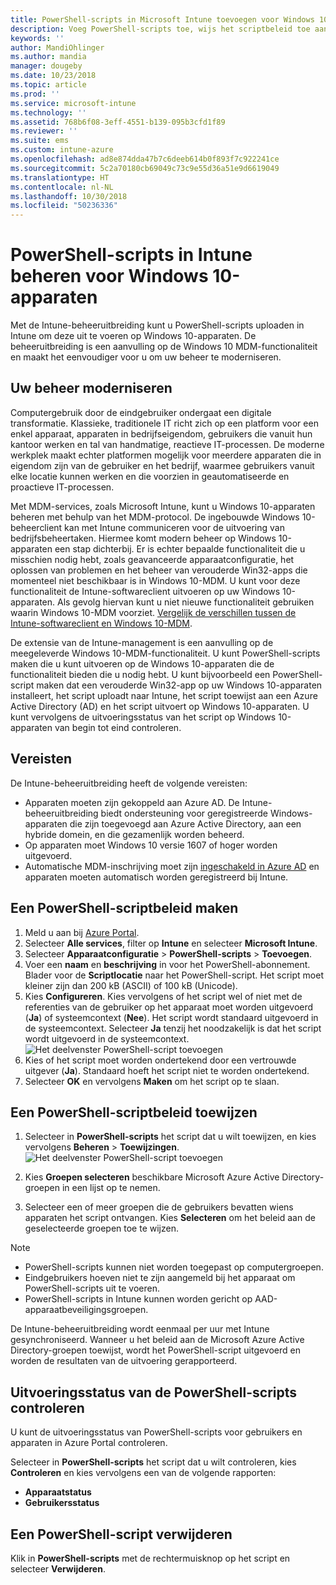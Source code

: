 ```yaml
---
title: PowerShell-scripts in Microsoft Intune toevoegen voor Windows 10-apparaten - Azure | Microsoft Docs
description: Voeg PowerShell-scripts toe, wijs het scriptbeleid toe aan Azure Active Directory-groepen, gebruik rapporten om de scripts te controleren en zie de stappen om scripts te verwijderen die u toevoegt op Windows 10-apparaten in Microsoft Intune.
keywords: ''
author: MandiOhlinger
ms.author: mandia
manager: dougeby
ms.date: 10/23/2018
ms.topic: article
ms.prod: ''
ms.service: microsoft-intune
ms.technology: ''
ms.assetid: 768b6f08-3eff-4551-b139-095b3cfd1f89
ms.reviewer: ''
ms.suite: ems
ms.custom: intune-azure
ms.openlocfilehash: ad8e874dda47b7c6deeb614b0f893f7c922241ce
ms.sourcegitcommit: 5c2a70180cb69049c73c9e55d36a51e9d6619049
ms.translationtype: HT
ms.contentlocale: nl-NL
ms.lasthandoff: 10/30/2018
ms.locfileid: "50236336"
---
```

# <a name="manage-powershell-scripts-in-intune-for-windows-10-devices"></a>PowerShell-scripts in Intune beheren voor Windows 10-apparaten
Met de Intune-beheeruitbreiding kunt u PowerShell-scripts uploaden in Intune om deze uit te voeren op Windows 10-apparaten. De beheeruitbreiding is een aanvulling op de Windows 10 MDM-functionaliteit en maakt het eenvoudiger voor u om uw beheer te moderniseren.

## <a name="moving-to-modern-management"></a>Uw beheer moderniseren
Computergebruik door de eindgebruiker ondergaat een digitale transformatie. Klassieke, traditionele IT richt zich op een platform voor een enkel apparaat, apparaten in bedrijfseigendom, gebruikers die vanuit hun kantoor werken en tal van handmatige, reactieve IT-processen. De moderne werkplek maakt echter platformen mogelijk voor meerdere apparaten die in eigendom zijn van de gebruiker en het bedrijf, waarmee gebruikers vanuit elke locatie kunnen werken en die voorzien in geautomatiseerde en proactieve IT-processen. 

Met MDM-services, zoals Microsoft Intune, kunt u Windows 10-apparaten beheren met behulp van het MDM-protocol. De ingebouwde Windows 10-beheerclient kan met Intune communiceren voor de uitvoering van bedrijfsbeheertaken. Hiermee komt modern beheer op Windows 10-apparaten een stap dichterbij. Er is echter bepaalde functionaliteit die u misschien nodig hebt, zoals geavanceerde apparaatconfiguratie, het oplossen van problemen en het beheer van verouderde Win32-apps die momenteel niet beschikbaar is in Windows 10-MDM. U kunt voor deze functionaliteit de Intune-softwareclient uitvoeren op uw Windows 10-apparaten. Als gevolg hiervan kunt u niet nieuwe functionaliteit gebruiken waarin Windows 10-MDM voorziet. [Vergelijk de verschillen tussen de Intune-softwareclient en Windows 10-MDM](https://docs.microsoft.com/intune-classic/deploy-use/pc-management-comparison).

De extensie van de Intune-management is een aanvulling op de meegeleverde Windows 10-MDM-functionaliteit. U kunt PowerShell-scripts maken die u kunt uitvoeren op de Windows 10-apparaten die de functionaliteit bieden die u nodig hebt. U kunt bijvoorbeeld een PowerShell-script maken dat een verouderde Win32-app op uw Windows 10-apparaten installeert, het script uploadt naar Intune, het script toewijst aan een Azure Active Directory (AD) en het script uitvoert op Windows 10-apparaten. U kunt vervolgens de uitvoeringsstatus van het script op Windows 10-apparaten van begin tot eind controleren.

## <a name="prerequisites"></a>Vereisten
De Intune-beheeruitbreiding heeft de volgende vereisten:
- Apparaten moeten zijn gekoppeld aan Azure AD. De Intune-beheeruitbreiding biedt ondersteuning voor geregistreerde Windows-apparaten die zijn toegevoegd aan Azure Active Directory, aan een hybride domein, en die gezamenlijk worden beheerd.
- Op apparaten moet Windows 10 versie 1607 of hoger worden uitgevoerd.
- Automatische MDM-inschrijving moet zijn [ingeschakeld in Azure AD](https://docs.microsoft.com/intune/windows-enroll#enable-windows-10-automatic-enrollment) en apparaten moeten automatisch worden geregistreerd bij Intune.

## <a name="create-a-powershell-script-policy"></a>Een PowerShell-scriptbeleid maken 
1. Meld u aan bij [Azure Portal](https://portal.azure.com).
2. Selecteer **Alle services**, filter op **Intune** en selecteer **Microsoft Intune**.
3. Selecteer **Apparaatconfiguratie** > **PowerShell-scripts** > **Toevoegen**.
4. Voer een **naam** en **beschrijving** in voor het PowerShell-abonnement. Blader voor de **Scriptlocatie** naar het PowerShell-script. Het script moet kleiner zijn dan 200 kB (ASCII) of 100 kB (Unicode).
5. Kies **Configureren**. Kies vervolgens of het script wel of niet met de referenties van de gebruiker op het apparaat moet worden uitgevoerd (**Ja**) of systeemcontext (**Nee**). Het script wordt standaard uitgevoerd in de systeemcontext. Selecteer **Ja** tenzij het noodzakelijk is dat het script wordt uitgevoerd in de systeemcontext. 
  ![Het deelvenster PowerShell-script toevoegen](./media/mgmt-extension-add-script.png)
6. Kies of het script moet worden ondertekend door een vertrouwde uitgever (**Ja**). Standaard hoeft het script niet te worden ondertekend. 
7. Selecteer **OK** en vervolgens **Maken** om het script op te slaan.

## <a name="assign-a-powershell-script-policy"></a>Een PowerShell-scriptbeleid toewijzen
1. Selecteer in **PowerShell-scripts** het script dat u wilt toewijzen, en kies vervolgens **Beheren** > **Toewijzingen**.
  ![Het deelvenster PowerShell-script toevoegen](./media/mgmt-extension-assignments.png)
 
2. Kies **Groepen selecteren** beschikbare Microsoft Azure Active Directory-groepen in een lijst op te nemen. 
3. Selecteer een of meer groepen die de gebruikers bevatten wiens apparaten het script ontvangen. Kies **Selecteren** om het beleid aan de geselecteerde groepen toe te wijzen.

> [!NOTE]
> - PowerShell-scripts kunnen niet worden toegepast op computergroepen.
> - Eindgebruikers hoeven niet te zijn aangemeld bij het apparaat om PowerShell-scripts uit te voeren. 
> - PowerShell-scripts in Intune kunnen worden gericht op AAD-apparaatbeveiligingsgroepen.

De Intune-beheeruitbreiding wordt eenmaal per uur met Intune gesynchroniseerd. Wanneer u het beleid aan de Microsoft Azure Active Directory-groepen toewijst, wordt het PowerShell-script uitgevoerd en worden de resultaten van de uitvoering gerapporteerd. 
 
## <a name="monitor-run-status-for-powershell-scripts"></a>Uitvoeringsstatus van de PowerShell-scripts controleren
U kunt de uitvoeringsstatus van PowerShell-scripts voor gebruikers en apparaten in Azure Portal controleren.

Selecteer in **PowerShell-scripts** het script dat u wilt controleren, kies **Controleren** en kies vervolgens een van de volgende rapporten:
   - **Apparaatstatus**
   - **Gebruikersstatus**

## <a name="delete-a-powershell-script"></a>Een PowerShell-script verwijderen
Klik in **PowerShell-scripts** met de rechtermuisknop op het script en selecteer **Verwijderen**.

